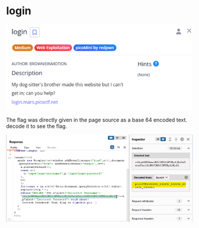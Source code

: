 # login

![image.png](image.png)

The flag was directly given in the page source as a base 64 encoded text. decode it to see the flag.

![image.png](image%201.png)
